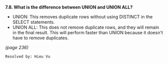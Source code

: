 **7.8. What is the difference between UNION and UNION ALL?**

+ UNION: This removes duplicate rows without using DISTINCT in the SELECT
statements.
+ UNION ALL: This does not remove duplicate rows, and they will remain in the
final result. This will perform faster than UNION because it doesn't have to
remove duplicates.

*(page 236)*

`Resolved by: Hieu Vu`
